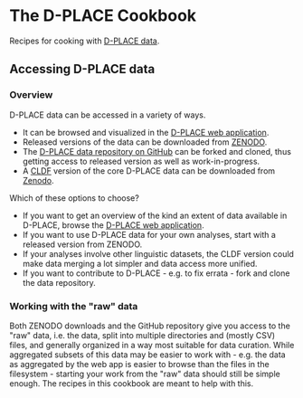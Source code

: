 # The D-PLACE Cookbook

Recipes for cooking with [D-PLACE data](https://github.com/d-place/dplace-data/releases).


## Accessing D-PLACE data

### Overview

D-PLACE data can be accessed in a variety of ways.

- It can be browsed and visualized in the [D-PLACE web application](https://d-place.org).
- Released versions of the data can be downloaded from [ZENODO](https://doi.org/10.5281/zenodo.596376).
- The [D-PLACE data repository on GitHub](https://github.com/d-place/dplace-data) can be forked and cloned, thus getting access to released version as well as work-in-progress.
- A [CLDF](https://cldf.clld.org) version of the core D-PLACE data can be 
  downloaded from [Zenodo](https://doi.org/10.5281/zenodo.3935419).

Which of these options to choose?

- If you want to get an overview of the kind an extent of data available in D-PLACE, browse the [D-PLACE web application](https://d-place.org).
- If you want to use D-PLACE data for your own analyses, start with a released version from ZENODO.
- If your analyses involve other linguistic datasets, the CLDF version could
  make data merging a lot simpler and data access more unified.
- If you want to contribute to D-PLACE - e.g. to fix errata - fork and clone the data repository.


### Working with the "raw" data

Both ZENODO downloads and the GitHub repository give you access to the "raw" data, i.e. the data, split into multiple directories and (mostly CSV) files, and generally organized in a way most suitable for data curation. While aggregated subsets of this data may be easier to work with - e.g. the data as aggregated by the web app is easier to browse than the files in the filesystem - starting your work from the "raw" data should still be simple enough. The recipes in this cookbook are meant to help with this.
